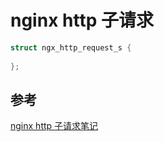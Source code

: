 # nginx http 子请求

```c
struct ngx_http_request_s {
    
};
```

## 参考

[nginx http 子请求笔记](https://ialloc.org/blog/ngx-notes-http-subrequest/)
